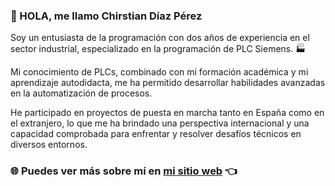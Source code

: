 ### 👋 HOLA, me llamo Chirstian Díaz Pérez 


Soy un entusiasta de la programación con dos años de experiencia en el sector industrial, especializado en la programación de PLC Siemens. 🏭

Mi conocimiento de PLCs, combinado con mi formación académica y mi aprendizaje autodidacta, me ha permitido desarrollar habilidades avanzadas en la automatización de procesos.

He participado en proyectos de puesta en marcha tanto en España como en el extranjero, lo que me ha brindado una perspectiva internacional y una capacidad comprobada para enfrentar y resolver desafíos técnicos en diversos entornos.

### 🌐 Puedes ver más sobre mí en [mi sitio web](https://christiandiazperez.com) 👈
<!--
**ChristianDiazPerez/ChristianDiazPerez** is a ✨ _special_ ✨ repository because its `README.md` (this file) appears on your GitHub profile.

Here are some ideas to get you started:

- 🔭 I’m currently working on ...
- 🌱 I’m currently learning ...
- 👯 I’m looking to collaborate on ...
- 🤔 I’m looking for help with ...
- 💬 Ask me about ...
- 📫 How to reach me: ...
- 😄 Pronouns: ...
- ⚡ Fun fact: ...
-->
